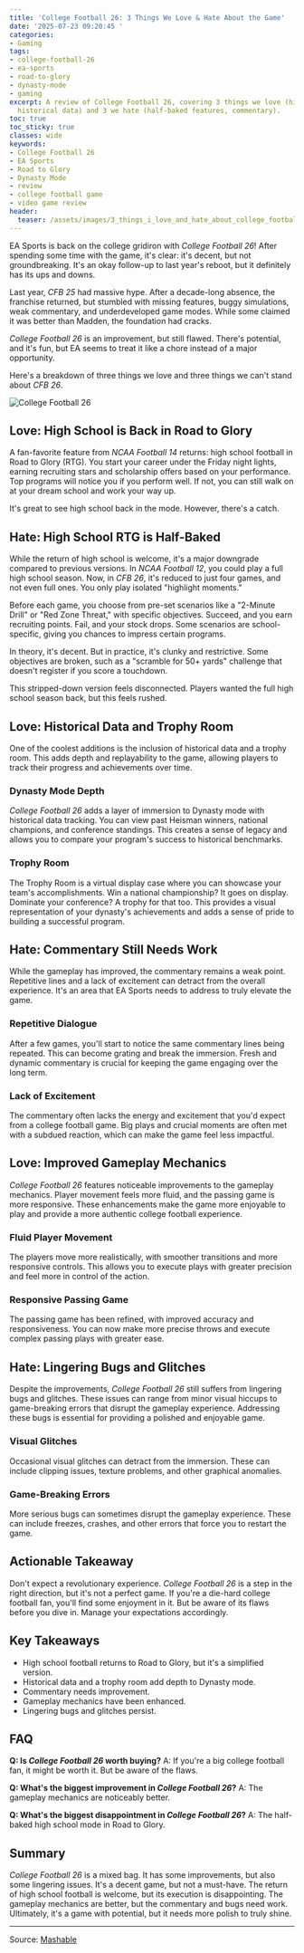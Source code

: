```yaml
---
title: 'College Football 26: 3 Things We Love & Hate About the Game'
date: '2025-07-23 09:20:45 '
categories:
- Gaming
tags:
- college-football-26
- ea-sports
- road-to-glory
- dynasty-mode
- gaming
excerpt: A review of College Football 26, covering 3 things we love (high school RTG,
  historical data) and 3 we hate (half-baked features, commentary).
toc: true
toc_sticky: true
classes: wide
keywords:
- College Football 26
- EA Sports
- Road to Glory
- Dynasty Mode
- review
- college football game
- video game review
header:
  teaser: /assets/images/3_things_i_love_and_hate_about_college_football_26_20250723092043.png
---
```


EA Sports is back on the college gridiron with *College Football 26*! After spending some time with the game, it's clear: it's decent, but not groundbreaking. It's an okay follow-up to last year's reboot, but it definitely has its ups and downs.

Last year, *CFB 25* had massive hype. After a decade-long absence, the franchise returned, but stumbled with missing features, buggy simulations, weak commentary, and underdeveloped game modes. While some claimed it was better than Madden, the foundation had cracks.

*College Football 26* is an improvement, but still flawed. There's potential, and it's fun, but EA seems to treat it like a chore instead of a major opportunity.

Here's a breakdown of three things we love and three things we can't stand about *CFB 26*.

![College Football 26](https://helios-i.mashable.com/imagery/articles/00NNuZ5VKc4F2Ht0aWiEfP5/hero-image.png)

## Love: High School is Back in Road to Glory

A fan-favorite feature from *NCAA Football 14* returns: high school football in Road to Glory (RTG). You start your career under the Friday night lights, earning recruiting stars and scholarship offers based on your performance. Top programs will notice you if you perform well. If not, you can still walk on at your dream school and work your way up.

It's great to see high school back in the mode. However, there's a catch.

## Hate: High School RTG is Half-Baked

While the return of high school is welcome, it's a major downgrade compared to previous versions. In *NCAA Football 12*, you could play a full high school season. Now, in *CFB 26*, it's reduced to just four games, and not even full ones. You only play isolated "highlight moments."

Before each game, you choose from pre-set scenarios like a "2-Minute Drill" or "Red Zone Threat," with specific objectives. Succeed, and you earn recruiting points. Fail, and your stock drops. Some scenarios are school-specific, giving you chances to impress certain programs.

In theory, it's decent. But in practice, it's clunky and restrictive. Some objectives are broken, such as a "scramble for 50+ yards" challenge that doesn't register if you score a touchdown.

This stripped-down version feels disconnected. Players wanted the full high school season back, but this feels rushed.

## Love: Historical Data and Trophy Room

One of the coolest additions is the inclusion of historical data and a trophy room. This adds depth and replayability to the game, allowing players to track their progress and achievements over time.

### Dynasty Mode Depth

*College Football 26* adds a layer of immersion to Dynasty mode with historical data tracking. You can view past Heisman winners, national champions, and conference standings. This creates a sense of legacy and allows you to compare your program's success to historical benchmarks.

### Trophy Room

The Trophy Room is a virtual display case where you can showcase your team's accomplishments. Win a national championship? It goes on display. Dominate your conference? A trophy for that too. This provides a visual representation of your dynasty's achievements and adds a sense of pride to building a successful program.

## Hate: Commentary Still Needs Work

While the gameplay has improved, the commentary remains a weak point. Repetitive lines and a lack of excitement can detract from the overall experience. It's an area that EA Sports needs to address to truly elevate the game.

### Repetitive Dialogue

After a few games, you'll start to notice the same commentary lines being repeated. This can become grating and break the immersion. Fresh and dynamic commentary is crucial for keeping the game engaging over the long term.

### Lack of Excitement

The commentary often lacks the energy and excitement that you'd expect from a college football game. Big plays and crucial moments are often met with a subdued reaction, which can make the game feel less impactful.

## Love: Improved Gameplay Mechanics

*College Football 26* features noticeable improvements to the gameplay mechanics. Player movement feels more fluid, and the passing game is more responsive. These enhancements make the game more enjoyable to play and provide a more authentic college football experience.

### Fluid Player Movement

The players move more realistically, with smoother transitions and more responsive controls. This allows you to execute plays with greater precision and feel more in control of the action.

### Responsive Passing Game

The passing game has been refined, with improved accuracy and responsiveness. You can now make more precise throws and execute complex passing plays with greater ease.

## Hate: Lingering Bugs and Glitches

Despite the improvements, *College Football 26* still suffers from lingering bugs and glitches. These issues can range from minor visual hiccups to game-breaking errors that disrupt the gameplay experience. Addressing these bugs is essential for providing a polished and enjoyable game.

### Visual Glitches

Occasional visual glitches can detract from the immersion. These can include clipping issues, texture problems, and other graphical anomalies.

### Game-Breaking Errors

More serious bugs can sometimes disrupt the gameplay experience. These can include freezes, crashes, and other errors that force you to restart the game.

## Actionable Takeaway

Don't expect a revolutionary experience. *College Football 26* is a step in the right direction, but it's not a perfect game. If you're a die-hard college football fan, you'll find some enjoyment in it. But be aware of its flaws before you dive in. Manage your expectations accordingly.

## Key Takeaways

*   High school football returns to Road to Glory, but it's a simplified version.
*   Historical data and a trophy room add depth to Dynasty mode.
*   Commentary needs improvement.
*   Gameplay mechanics have been enhanced.
*   Lingering bugs and glitches persist.

## FAQ

**Q: Is *College Football 26* worth buying?**
A: If you're a big college football fan, it might be worth it. But be aware of the flaws.

**Q: What's the biggest improvement in *College Football 26*?**
A: The gameplay mechanics are noticeably better.

**Q: What's the biggest disappointment in *College Football 26*?**
A: The half-baked high school mode in Road to Glory.

## Summary

*College Football 26* is a mixed bag. It has some improvements, but also some lingering issues. It's a decent game, but not a must-have. The return of high school football is welcome, but its execution is disappointing. The gameplay mechanics are better, but the commentary and bugs need work. Ultimately, it's a game with potential, but it needs more polish to truly shine.

---

Source: [Mashable](https://mashable.com/article/college-football-26-love-and-hate)